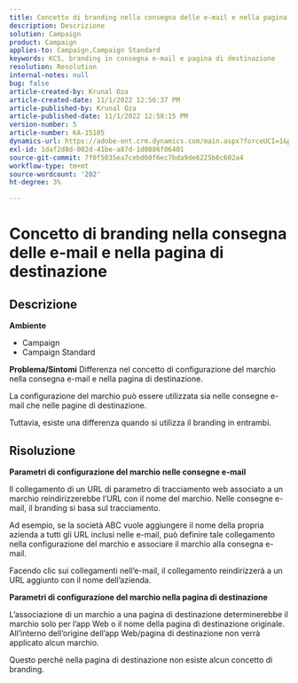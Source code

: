 ```yaml
---
title: Concetto di branding nella consegna delle e-mail e nella pagina di destinazione
description: Descrizione
solution: Campaign
product: Campaign
applies-to: Campaign,Campaign Standard
keywords: KCS, branding in consegna e-mail e pagina di destinazione
resolution: Resolution
internal-notes: null
bug: false
article-created-by: Krunal Oza
article-created-date: 11/1/2022 12:56:37 PM
article-published-by: Krunal Oza
article-published-date: 11/1/2022 12:58:15 PM
version-number: 5
article-number: KA-15105
dynamics-url: https://adobe-ent.crm.dynamics.com/main.aspx?forceUCI=1&pagetype=entityrecord&etn=knowledgearticle&id=6d72049d-e459-ed11-9561-6045bd0067ea
exl-id: 1daf2d8d-002d-41be-a87d-1d0886f06401
source-git-commit: 7f0f5035ea7cebd60f6ec7bda9de6225b6c602a4
workflow-type: tm+mt
source-wordcount: '202'
ht-degree: 3%

---
```


# Concetto di branding nella consegna delle e-mail e nella pagina di destinazione

## Descrizione

<b>Ambiente</b>
- Campaign
- Campaign Standard



<b>Problema/Sintomi</b>
Differenza nel concetto di configurazione del marchio nella consegna e-mail e nella pagina di destinazione.

La configurazione del marchio può essere utilizzata sia nelle consegne e-mail che nelle pagine di destinazione.

Tuttavia, esiste una differenza quando si utilizza il branding in entrambi.






## Risoluzione

<b>Parametri di configurazione del marchio nelle consegne e-mail</b>


Il collegamento di un URL di parametro di tracciamento web associato a un marchio reindirizzerebbe l’URL con il nome del marchio. Nelle consegne e-mail, il branding si basa sul tracciamento.

Ad esempio, se la società ABC vuole aggiungere il nome della propria azienda a tutti gli URL inclusi nelle e-mail, può definire tale collegamento nella configurazione del marchio e associare il marchio alla consegna e-mail.

Facendo clic sui collegamenti nell’e-mail, il collegamento reindirizzerà a un URL aggiunto con il nome dell’azienda.




<b>Parametri di configurazione del marchio nella pagina di destinazione</b>


L’associazione di un marchio a una pagina di destinazione determinerebbe il marchio solo per l’app Web o il nome della pagina di destinazione originale. All’interno dell’origine dell’app Web/pagina di destinazione non verrà applicato alcun marchio.

Questo perché nella pagina di destinazione non esiste alcun concetto di branding.
